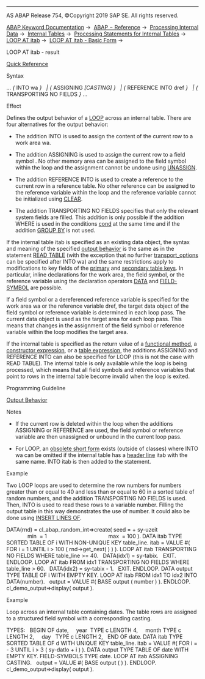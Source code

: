   

* * *

AS ABAP Release 754, ©Copyright 2019 SAP SE. All rights reserved.

[ABAP Keyword Documentation](javascript:call_link\('abenabap.htm'\)) →  [ABAP − Reference](javascript:call_link\('abenabap_reference.htm'\)) →  [Processing Internal Data](javascript:call_link\('abenabap_data_working.htm'\)) →  [Internal Tables](javascript:call_link\('abenitab.htm'\)) →  [Processing Statements for Internal Tables](javascript:call_link\('abentable_processing_statements.htm'\)) →  [LOOP AT itab](javascript:call_link\('abaploop_at_itab_variants.htm'\)) →  [LOOP AT itab - Basic Form](javascript:call_link\('abaploop_at_itab.htm'\)) → 

LOOP AT itab - result

[Quick Reference](javascript:call_link\('abaploop_at_itab_shortref.htm'\))

Syntax

... *{* INTO wa *}*
  *|* *{* ASSIGNING <fs> *\[*CASTING*\]* *}*
  *|* *{* REFERENCE INTO dref *}*
  *|* *{* TRANSPORTING NO FIELDS *}* ...

Effect

Defines the output behavior of a [LOOP](javascript:call_link\('abaploop_at_itab.htm'\)) across an internal table. There are four alternatives for the output behavior:

-   The addition INTO is used to assign the content of the current row to a work area wa.
    
-   The addition ASSIGNING is used to assign the current row to a field symbol <fs>. No other memory area can be assigned to the field symbol within the loop and the assignment cannot be undone using [UNASSIGN](javascript:call_link\('abapunassign.htm'\)).
    
-   The addition REFERENCE INTO is used to create a reference to the current row in a reference table. No other reference can be assigned to the reference variable within the loop and the reference variable cannot be initialized using [CLEAR](javascript:call_link\('abapclear.htm'\)).
    
-   The addition TRANSPORTING NO FIELDS specifies that only the relevant system fields are filled. This addition is only possible if the addition WHERE is used in the conditions [cond](javascript:call_link\('abaploop_at_itab_cond.htm'\)) at the same time and if the addition [GROUP BY](javascript:call_link\('abaploop_at_itab_group_by.htm'\)) is not used.
    

If the internal table itab is specified as an existing data object, the syntax and meaning of the specified [output behavior](javascript:call_link\('abapread_table_outdesc.htm'\)) is the same as in the statement [READ TABLE](javascript:call_link\('abapread_table.htm'\)) (with the exception that no further [transport\_options](javascript:call_link\('abapread_table_transport_options.htm'\)) can be specified after INTO wa) and the same restrictions apply to modifications to key fields of the [primary](javascript:call_link\('abenprimary_table_key_glosry.htm'\) "Glossary Entry") and [secondary table keys](javascript:call_link\('abensecondary_table_key_glosry.htm'\) "Glossary Entry"). In particular, inline declarations for the work area, the field symbol, or the reference variable using the declaration operators [DATA](javascript:call_link\('abendata_inline.htm'\)) and [FIELD-SYMBOL](javascript:call_link\('abenfield-symbol_inline.htm'\)) are possible.

If a field symbol or a dereferenced reference variable is specified for the work area wa or the reference variable dref, the target data object of the field symbol or reference variable is determined in each loop pass. The current data object is used as the target area for each loop pass. This means that changes in the assignment of the field symbol or reference variable within the loop modifies the target area.

If the internal table is specified as the return value of a [functional method](javascript:call_link\('abenfunctional_method_glosry.htm'\) "Glossary Entry"), a [constructor expression](javascript:call_link\('abenconstructor_expression_glosry.htm'\) "Glossary Entry"), or a [table expression](javascript:call_link\('abentable_expression_glosry.htm'\) "Glossary Entry"), the additions ASSIGNING and REFERENCE INTO can also be specified for LOOP (this is not the case with READ TABLE). The internal table is only available while the loop is being processed, which means that all field symbols and reference variables that point to rows in the internal table become invalid when the loop is exited.

Programming Guideline

[Output Behavior](javascript:call_link\('abentable_output_guidl.htm'\) "Guideline")

Notes

-   If the current row is deleted within the loop when the additions ASSIGNING or REFERENCE are used, the field symbol or reference variable are then unassigned or unbound in the current loop pass.
    
-   For LOOP, an [obsolete short form](javascript:call_link\('abenitab_short_forms.htm'\)) exists (outside of classes) where INTO wa can be omitted if the internal table has a [header line](javascript:call_link\('abenheader_line_glosry.htm'\) "Glossary Entry") itab with the same name. INTO itab is then added to the statement.
    

Example

Two LOOP loops are used to determine the row numbers for numbers greater than or equal to 40 and less than or equal to 60 in a sorted table of random numbers, and the addition TRANSPORTING NO FIELDS is used. Then, INTO is used to read these rows to a variable number. Filling the output table in this way demonstrates the use of number. It could also be done using [INSERT LINES OF](javascript:call_link\('abapinsert_itab_linespec.htm'\)).

DATA(rnd) = cl\_abap\_random\_int=>create( seed = + sy-uzeit
                                        min  = 1
                                        max  = 100 ).
DATA itab TYPE SORTED TABLE OF i WITH NON-UNIQUE KEY table\_line.
itab = VALUE #( FOR i = 1 UNTIL i > 100 ( rnd->get\_next( ) ) ).
LOOP AT itab TRANSPORTING NO FIELDS WHERE table\_line >= 40.
  DATA(idx1) = sy-tabix.
  EXIT.
ENDLOOP.
LOOP AT itab FROM idx1 TRANSPORTING NO FIELDS WHERE table\_line > 60.
  DATA(idx2) = sy-tabix - 1.
  EXIT.
ENDLOOP.
DATA output TYPE TABLE OF i WITH EMPTY KEY.
LOOP AT itab FROM idx1 TO idx2 INTO DATA(number).
  output = VALUE #( BASE output ( number ) ).
ENDLOOP.
cl\_demo\_output=>display( output ).

Example

Loop across an internal table containing dates. The table rows are assigned to a structured field symbol with a corresponding casting.

TYPES:
  BEGIN OF date,
    year  TYPE c LENGTH 4,
    month TYPE c LENGTH 2,
    day   TYPE c LENGTH 2,
  END OF date.
DATA itab TYPE SORTED TABLE OF d WITH UNIQUE KEY table\_line.
itab = VALUE #( FOR i = - 3 UNTIL i > 3 ( sy-datlo + i ) ).
DATA output TYPE TABLE OF date WITH EMPTY KEY.
FIELD-SYMBOLS <date> TYPE date.
LOOP AT itab ASSIGNING <date> CASTING.
  output = VALUE #( BASE output ( <date> ) ).
ENDLOOP.
cl\_demo\_output=>display( output ).